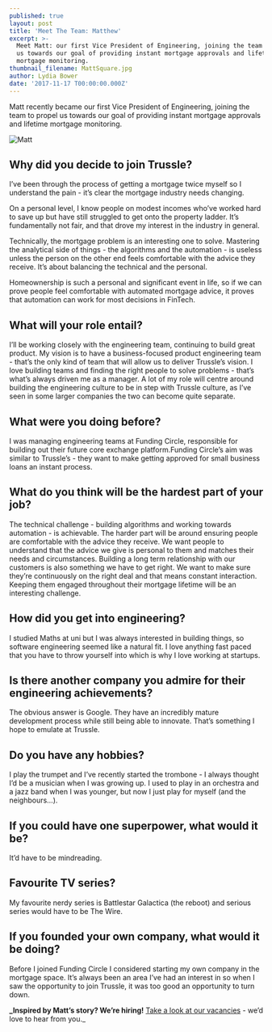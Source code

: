 ```yaml
---
published: true
layout: post
title: 'Meet The Team: Matthew'
excerpt: >-
  Meet Matt: our first Vice President of Engineering, joining the team to propel
  us towards our goal of providing instant mortgage approvals and lifetime
  mortgage monitoring.     
thumbnail_filename: MattSquare.jpg
author: Lydia Bower
date: '2017-11-17 T00:00:00.000Z'
---
```

Matt recently became our first Vice President of Engineering, joining the team to propel us towards our goal of providing instant mortgage approvals and lifetime mortgage monitoring. 

![Matt]({{site.baseurl}}/images/post_images/Matt.jpg)

## Why did you decide to join Trussle?
I’ve been through the process of getting a mortgage twice myself so I understand the pain - it’s clear the mortgage industry needs changing. 

On a personal level, I know people on modest incomes who’ve worked hard to save up but have still struggled to get onto the property ladder. It’s fundamentally not fair, and that drove my interest in the industry in general.

Technically, the mortgage problem is an interesting one to solve. Mastering the analytical side of things - the algorithms and the automation - is useless unless the person on the other end feels comfortable with the advice they receive. It’s about balancing the technical and the personal.

Homeownership is such a personal and significant event in life, so if we can prove people feel comfortable with automated mortgage advice, it proves that automation can work for most decisions in FinTech. 

## What will your role entail?
I’ll be working closely with the engineering team, continuing to build great product. My vision is to have a business-focused product engineering team - that’s the only kind of team that will allow us to deliver Trussle’s vision. I love building teams and finding the right people to solve problems - that’s what’s always driven me as a manager. A lot of my role will centre around building the engineering culture to be in step with Trussle culture, as I’ve seen in some larger companies the two can become quite separate. 

## What were you doing before?
I was managing engineering teams at Funding Circle, responsible for building out their future core exchange platform.Funding Circle’s aim was similar to Trussle’s - they want to make getting approved for small business loans an instant process. 

## What do you think will be the hardest part of your job?
The technical challenge - building algorithms and working towards automation - is achievable. The harder part will be around ensuring people are comfortable with the advice they receive. We want people to understand that the advice we give is personal to them and matches their needs and circumstances.
Building a long term relationship with our customers is also something we have to get right. We want to make sure they’re continuously on the right deal and that means constant interaction. Keeping them engaged throughout their mortgage lifetime will be an interesting challenge.

## How did you get into engineering?
I studied Maths at uni but I was always interested in building things, so software engineering seemed like a natural fit. I love anything fast paced that you have to throw yourself into which is why I love working at startups. 

## Is there another company you admire for their engineering achievements?
The obvious answer is Google. They have an incredibly mature development process while still being able to innovate. That’s something I hope to emulate at Trussle.

## Do you have any hobbies? 
I play the trumpet and I’ve recently started the trombone - I always thought I’d be a musician when I was growing up. I used to play in an orchestra and a jazz band when I was younger, but now I just play for myself (and the neighbours…). 

## If you could have one superpower, what would it be?
It’d have to be mindreading.

## Favourite TV series?
My favourite nerdy series is Battlestar Galactica (the reboot) and serious series would have to be The Wire. 

## If you founded your own company, what would it be doing?
Before I joined Funding Circle I considered starting my own company in the mortgage space. It’s always been an area I’ve had an interest in so when I saw the opportunity to join Trussle, it was too good an opportunity to turn down.

**_Inspired by Matt’s story? We’re hiring!** [Take a look at our vacancies](https://jobs.lever.co/trussle "Trussle jobs") - we’d love to hear from you._
